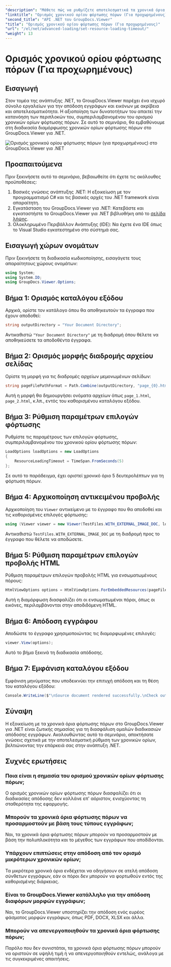 ```yaml
---
"description": "Μάθετε πώς να ρυθμίζετε αποτελεσματικά τα χρονικά όρια φόρτωσης πόρων στο GroupDocs.Viewer για .NET. Εξασφαλίστε την απόδοση εγγράφων με ακρίβεια και σταθερότητα."
"linktitle": "Ορισμός χρονικού ορίου φόρτωσης πόρων (Για προχωρημένους)"
"second_title": "API .NET του GroupDocs.Viewer"
"title": "Ορισμός χρονικού ορίου φόρτωσης πόρων (Για προχωρημένους)"
"url": "/el/net/advanced-loading/set-resource-loading-timeout/"
"weight": 13
---
```


# Ορισμός χρονικού ορίου φόρτωσης πόρων (Για προχωρημένους)

## Εισαγωγή
Στον τομέα της ανάπτυξης .NET, το GroupDocs.Viewer παρέχει ένα ισχυρό σύνολο εργαλείων για την απόδοση εγγράφων και εικόνων με ακρίβεια και αποτελεσματικότητα. Η αξιοποίηση των δυνατοτήτων του απαιτεί την κατανόηση των περιπλοκών του, συμπεριλαμβανομένου του ορισμού χρονικών ορίων φόρτωσης πόρων. Σε αυτό το σεμινάριο, θα εμβαθύνουμε στη διαδικασία διαμόρφωσης χρονικών ορίων φόρτωσης πόρων στο GroupDocs.Viewer για .NET.

![Ορισμός χρονικού ορίου φόρτωσης πόρων (για προχωρημένους) στο GroupDocs.Viewer για .NET](/viewer/advanced-loading/set-resource-loading-timeout-img.png)

## Προαπαιτούμενα
Πριν ξεκινήσετε αυτό το σεμινάριο, βεβαιωθείτε ότι έχετε τις ακόλουθες προϋποθέσεις:
1. Βασικές γνώσεις ανάπτυξης .NET: Η εξοικείωση με τον προγραμματισμό C# και τις βασικές αρχές του .NET framework είναι απαραίτητη.
2. Εγκατάσταση του GroupDocs.Viewer για .NET: Κατεβάστε και εγκαταστήστε το GroupDocs.Viewer για .NET βιβλιοθήκη από το [σελίδα λήψης](https://releases.groupdocs.com/viewer/net/).
3. Ολοκληρωμένο Περιβάλλον Ανάπτυξης (IDE): Να έχετε ένα IDE όπως το Visual Studio εγκατεστημένο στο σύστημά σας.

## Εισαγωγή χώρων ονομάτων
Πριν ξεκινήσετε τη διαδικασία κωδικοποίησης, εισαγάγετε τους απαραίτητους χώρους ονομάτων:
```csharp
using System;
using System.IO;
using GroupDocs.Viewer.Options;
```

## Βήμα 1: Ορισμός καταλόγου εξόδου
Αρχικά, ορίστε τον κατάλογο όπου θα αποθηκευτούν τα έγγραφα που έχουν αποδοθεί:
```csharp
string outputDirectory = "Your Document Directory";
```
Αντικαθιστώ `"Your Document Directory"` με τη διαδρομή όπου θέλετε να αποθηκεύσετε τα αποδοθέντα έγγραφα.
## Βήμα 2: Ορισμός μορφής διαδρομής αρχείου σελίδας
Ορίστε τη μορφή για τις διαδρομές αρχείων μεμονωμένων σελίδων:
```csharp
string pageFilePathFormat = Path.Combine(outputDirectory, "page_{0}.html");
```
Αυτή η μορφή θα δημιουργήσει ονόματα αρχείων όπως `page_1.html`, `page_2.html`, κ.λπ., εντός του καθορισμένου καταλόγου εξόδου.
## Βήμα 3: Ρύθμιση παραμέτρων επιλογών φόρτωσης
Ρυθμίστε τις παραμέτρους των επιλογών φόρτωσης, συμπεριλαμβανομένου του χρονικού ορίου φόρτωσης πόρων:
```csharp
LoadOptions loadOptions = new LoadOptions
{
    ResourceLoadingTimeout = TimeSpan.FromSeconds(5)
};
```
Σε αυτό το παράδειγμα, έχει οριστεί χρονικό όριο 5 δευτερολέπτων για τη φόρτωση πόρων.
## Βήμα 4: Αρχικοποίηση αντικειμένου προβολής
Αρχικοποίηση του `Viewer` αντικείμενο με το έγγραφο που θα αποδοθεί και τις καθορισμένες επιλογές φόρτωσης:
```csharp
using (Viewer viewer = new Viewer(TestFiles.WITH_EXTERNAL_IMAGE_DOC, loadOptions))
```
Αντικαθιστώ `TestFiles.WITH_EXTERNAL_IMAGE_DOC` με τη διαδρομή προς το έγγραφο που θέλετε να αποδώσετε.
## Βήμα 5: Ρύθμιση παραμέτρων επιλογών προβολής HTML
Ρύθμιση παραμέτρων επιλογών προβολής HTML για ενσωματωμένους πόρους:
```csharp
HtmlViewOptions options = HtmlViewOptions.ForEmbeddedResources(pageFilePathFormat);
```
Αυτή η διαμόρφωση διασφαλίζει ότι οι ενσωματωμένοι πόροι, όπως οι εικόνες, περιλαμβάνονται στην αποδιδόμενη HTML.
## Βήμα 6: Απόδοση εγγράφου
Αποδώστε το έγγραφο χρησιμοποιώντας τις διαμορφωμένες επιλογές:
```csharp
viewer.View(options);
```
Αυτό το βήμα ξεκινά τη διαδικασία απόδοσης.
## Βήμα 7: Εμφάνιση καταλόγου εξόδου
Εμφάνιση μηνύματος που υποδεικνύει την επιτυχή απόδοση και τη θέση του καταλόγου εξόδου:
```csharp
Console.WriteLine($"\nSource document rendered successfully.\nCheck output in {outputDirectory}.");
```

## Σύναψη
Η εξοικείωση με τα χρονικά όρια φόρτωσης πόρων στο GroupDocs.Viewer για .NET είναι ζωτικής σημασίας για τη διασφάλιση ομαλών διαδικασιών απόδοσης εγγράφων. Ακολουθώντας αυτό το σεμινάριο, αποκτήσατε γνώσεις σχετικά με την αποτελεσματική ρύθμιση των χρονικών ορίων, βελτιώνοντας την επάρκειά σας στην ανάπτυξη .NET.
## Συχνές ερωτήσεις
### Ποια είναι η σημασία του ορισμού χρονικών ορίων φόρτωσης πόρων;
Ο ορισμός χρονικών ορίων φόρτωσης πόρων διασφαλίζει ότι οι διαδικασίες απόδοσης δεν κολλάνε επ' αόριστον, ενισχύοντας τη σταθερότητα της εφαρμογής.
### Μπορούν τα χρονικά όρια φόρτωσης πόρων να προσαρμοστούν με βάση τους τύπους εγγράφων;
Ναι, τα χρονικά όρια φόρτωσης πόρων μπορούν να προσαρμοστούν με βάση την πολυπλοκότητα και το μέγεθος των εγγράφων που αποδίδονται.
### Υπάρχουν επιπτώσεις στην απόδοση από τον ορισμό μικρότερων χρονικών ορίων;
Τα μικρότερα χρονικά όρια ενδέχεται να οδηγήσουν σε ατελή απόδοση σύνθετων εγγράφων, εάν οι πόροι δεν μπορούν να φορτωθούν εντός της καθορισμένης διάρκειας.
### Είναι το GroupDocs.Viewer κατάλληλο για την απόδοση διαφόρων μορφών εγγράφων;
Ναι, το GroupDocs.Viewer υποστηρίζει την απόδοση ενός ευρέος φάσματος μορφών εγγράφων, όπως PDF, DOCX, XLSX και άλλα.
### Μπορούν να απενεργοποιηθούν τα χρονικά όρια φόρτωσης πόρων;
Παρόλο που δεν συνιστάται, τα χρονικά όρια φόρτωσης πόρων μπορούν να οριστούν σε υψηλή τιμή ή να απενεργοποιηθούν εντελώς, ανάλογα με τις συγκεκριμένες απαιτήσεις.